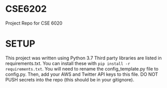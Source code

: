 # CSE6202
Project Repo for CSE 6020

# SETUP
This project was written using Python 3.7
Third party libraries are listed in requirements.txt. You can install these with `pip install -r requirements.txt`.
You will need to rename the config_template.py file to config.py. Then, add your AWS and Twitter API keys to this file. DO NOT PUSH secrets into the repo (this should be in your gitignore).
